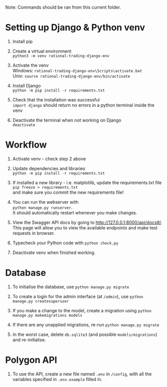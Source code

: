 Note: Commands should be ran from this current folder.

# Setting up Django & Python venv

1) Install pip

2) Create a virtual environment\
    `python3 -m venv rational-trading-django-env`

3) Activate the venv\
    Windows: `rational-trading-django-env\Scripts\activate.bat`\
    Unix: `source rational-trading-django-env/bin/activate`

4) Install Django\
    `python -m pip install -r requirements.txt`

5) Check that the installation was successful\
    `import django` should return no errors in a python terminal inside the venv

6) Deactivate the terminal when not working on Django\
    `deactivate`

# Workflow

1) Activate venv - check step 2 above

2) Update dependencies and libraries\
    `python -m pip install -r requirements.txt`

3) If installed a new library - i.e. matplotlib, update the requirements.txt file\
    `pip freeze > requirements.txt`\
    and make sure you commit the new requirements file!

4) You can run the webserver with\
    `python manage.py runserver`.\
    It should automatically restart whenever you make changes.

5) View the Swagger API docs by going to http://127.0.0.1:8000/api/docs#/. This page will allow you to view the available endpoints and make test requests in browser.

6) Typecheck your Python code with `python check.py`

7) Deactivate venv when finished working.

# Database

1) To initialise the database, use `python manage.py migrate`

2) To create a login for the admin interface (at `/admin`), use `python manage.py createsuperuser`

3) If you make a change to the model, create a migration using `python manage.py makemigrations models`

4) If there are any unapplied migrations, re-run `python manage.py migrate`

5) In the worst case, delete `db.sqlite3` (and possible `models/migrations`) and re-initialise.

# Polygon API

1) To use the API, create a new file named `.env` in `/config`, with all the variables specified in `.env.example` filled in.
